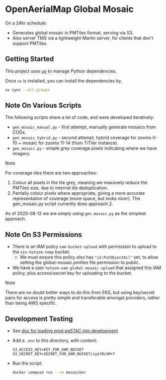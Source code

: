 # OpenAerialMap Global Mosaic

On a 24hr schedule:

- Generates global mosaic in PMTiles format, serving via S3.
- Also server TMS via a lightweight Martin server, for clients that
  don't support PMTiles.

## Getting Started

This project uses [uv](https://docs.astral.sh/uv/getting-started/installation/)
to manage Python dependencies.

Once `uv` is installed, you can install the dependencies by,

```bash
uv sync --all-groups
```

## Note On Various Scripts

The following scripts share a lot of code, and were developed iteratively:

- `gen_mosaic_manual.py` - first attempt, manually generate mosaics from COGs.
- `gen_mosaic_hybrid.py` - second attempt, hybrid coverage for zooms 0-10 + mosaic
  for zooms 11-14 (from TiTiler instance).
- `gen_mosaic.py` - simple grey coverage pixels indicating where we
  have imagery.

> [!NOTE]
> For coverage tiles there are two approaches:
>
> 1. Colour all pixels in the tile grey, meaning we massively reduce the
>    PMTiles size, due to internal tile deduplication.
> 2. Partially colour pixels where appropriate, giving a more accurate
>    representation of coverage (more space, but looks nicer).
>    The gen_mosaic.py script currently does approach 2.

As of 2025-08-12 we are simply using `gen_mosaic.py` as the
simplest approach.

## Note On S3 Permissions

- There is an IAM policy `oam-bucket-upload` with permission to upload
  to the `oin-hotosm-temp` bucket.
  - We must ensure this policy also has `"s3:PutObjectAcl"` set, to allow
    setting the global-mosaic.pmtiles file permission to public.
- We have a user `hotosm-oam-global-mosaic-upload` that assigned this
  IAM policy, plus access/secret key for uploading to the bucket.

> [!NOTE]
> There are no doubt better ways to do this from EKS, but using key/secret
> pairs for access is pretty simple and transferable amongst providers,
> rather than being AWS specific.

## Development Testing

- See [doc for loading prod pgSTAC into development](../../docs/backup-prod-pgstac.md)
- Add a `.env` to this directory, with content:

  ```dotenv
  S3_ACCESS_KEY=KEY_FOR_OAM_BUCKET
  S3_SECRET_KEY=SECRET_FOR_OAM_BUCKET/zyalRchM+7
  ```

- Run the script:

  ```bash
  docker compose run --rm mosaicker
  ```
